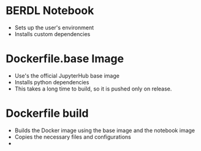 # BERDL Notebook

* Sets up the user's environment
* Installs custom dependencies
  
# Dockerfile.base Image
* Use's the official JupyterHub base image
* Installs python dependencies
* This takes a long time to build, so it is pushed only on release.

# Dockerfile build
* Builds the Docker image using the base image and the notebook image
* Copies the necessary files and configurations
* 
